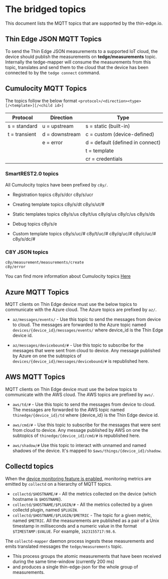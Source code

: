 # The bridged topics

This document lists the MQTT topics that are supported by the thin-edge.io.

## Thin Edge JSON MQTT Topics

To send the Thin Edge JSON measurements to a supported IoT cloud, the device should publish the measurements on
**tedge/measurements** topic. Internally the tedge-mapper will consume the measurements from this topic, translates and
send them to the cloud that the device has been connected to by the `tedge connect` command.

## Cumulocity MQTT Topics

The topics follow the below format
`<protocol>/<direction><type>[/<template>][/<child id>]`

| Protocol | Direction | Type |
|----------|-----------|-------|
| s = standard  | u = upstream | s =  static (built-in)
| t = transient | d = downstream |c = custom (device-defined)
|               |  e = error| d = default (defined in connect)
|               |           | t = template
|               |           | cr = credentials

### SmartREST2.0 topics

   All Cumulocity topics have been prefixed by `c8y/`.

* Registration topics
     c8y/s/dcr
     c8y/s/ucr

* Creating template topics
     c8y/s/dt
     c8y/s/ut/#

* Static templates topics
    c8y/s/us
    c8y/t/us
    c8y/q/us
    c8y/c/us
    c8y/s/ds

* Debug topics
    c8y/s/e

* Custom template topics
    c8y/s/uc/#
    c8y/t/uc/#
    c8y/q/uc/#
    c8y/c/uc/#
    c8y/s/dc/#

### C8Y JSON topics

    c8y/measurement/measurements/create
    c8y/error

You can find more information about Cumulocity topics
[Here](https://tech.forums.softwareag.com/t/cumulocity-iot-tips-and-tricks-mqtt-cheat-sheet/237187)

## Azure MQTT Topics

MQTT clients on Thin Edge device must use the below topics to communicate with the Azure cloud.
The Azure topics are prefixed by `az/`.

* `az/messages/events/`  - Use this topic to send the messages from device to
 cloud. The messages are forwarded to the Azure topic named
 `devices/{device_id}/messages/events/` where device_id is the Thin Edge device
 id.

* `az/messages/devicebound/#` - Use this topic to subscribe for the messages that were sent from cloud to device.
 Any message published by Azure on one the subtopics of `devices/{device_id}/messages/devicebound/#`
 is republished here.

## AWS MQTT Topics

MQTT clients on Thin Edge device must use the below topics to communicate with the AWS cloud.
The AWS topics are prefixed by `aws/`.

* `aws/td/#` - Use this topic to send the messages from device to cloud. The messages are forwarded to the AWS topic
 named `thinedge/{device_id}/td` where {device_id} is the Thin Edge device id.

* `aws/cmd/#` - Use this topic to subscribe for the messages that were sent from cloud to device. Any message published
 by AWS on one the subtopics of `thinedge/{device_id}/cmd/#` is republished here.

* `aws/shadow/#` Use this topic to interact with unnamed and named shadows of the device. It's mapped to
  `$aws/things/{device_id}/shadow`.

## Collectd topics

When the [device monitoring feature is enabled](../tutorials/device-monitoring.md),
monitoring metrics are emitted by `collectd` on a hierarchy of MQTT topics.

* `collectd/$HOSTNAME/#` - All the metrics collected on the device (which hostname is `$HOSTNAME`).
* `collectd/$HOSTNAME/$PLUGIN/#` - All the metrics collected by a given collectd plugin, named `$PLUGIN`.
* `collectd/$HOSTNAME/$PLUGIN/$METRIC` - The topic for a given metric, named `$METRIC`.
   All the measurements are published as a pair of a Unix timestamp in milliseconds and a numeric value
   in the format `$TIMESTAMP:$VALUE`. For example, `1623155717:98.6`.

The `collectd-mapper` daemon process ingests these measurements and emits translated messages
the `tedge/measurements` topic.

* This process groups the atomic measurements that have been received during the same time-window (currently 200 ms)
* and produces a single thin-edge-json for the whole group of measurements.
